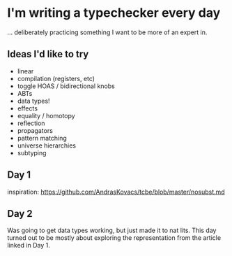 # I'm writing a typechecker every day

... deliberately practicing something I want to be more of an expert in.

## Ideas I'd like to try

* linear
* compilation (registers, etc)
* toggle HOAS / bidirectional knobs
* ABTs
* data types!
* effects
* equality / homotopy
* reflection
* propagators
* pattern matching
* universe hierarchies
* subtyping

## Day 1

inspiration: https://github.com/AndrasKovacs/tcbe/blob/master/nosubst.md

## Day 2

Was going to get data types working, but just made it to nat lits. This day
turned out to be mostly about exploring the representation from the article
linked in Day 1.
